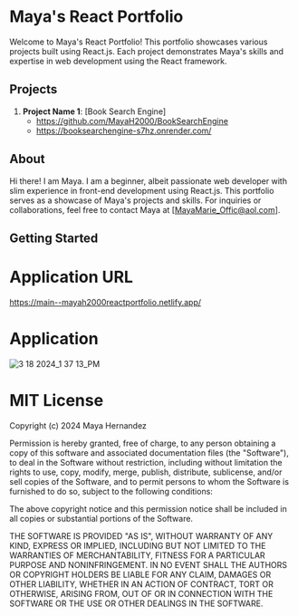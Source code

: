 # Maya's React Portfolio

Welcome to Maya's React Portfolio! This portfolio showcases various projects built using React.js. Each project demonstrates Maya's skills and expertise in web development using the React framework.

## Projects

1. **Project Name 1**: [Book Search Engine]
   - https://github.com/MayaH2000/BookSearchEngine
   - https://booksearchengine-s7hz.onrender.com/
   

## About

Hi there! I am Maya. I am a beginner, albeit passionate web developer with slim experience in front-end development using React.js. This portfolio serves as a showcase of Maya's projects and skills. For inquiries or collaborations, feel free to contact Maya at [MayaMarie_Offic@aol.com].

## Getting Started

# Application URL
https://main--mayah2000reactportfolio.netlify.app/

# Application
![3 18 2024_1 37 13_PM](https://github.com/MayaH2000/ReactPortfolio/assets/101356128/8b6d22fb-4926-4ced-ac35-c3a850e14c54)

# MIT License

Copyright (c) 2024 Maya Hernandez

Permission is hereby granted, free of charge, to any person obtaining a copy
of this software and associated documentation files (the "Software"), to deal
in the Software without restriction, including without limitation the rights
to use, copy, modify, merge, publish, distribute, sublicense, and/or sell
copies of the Software, and to permit persons to whom the Software is
furnished to do so, subject to the following conditions:

The above copyright notice and this permission notice shall be included in all
copies or substantial portions of the Software.

THE SOFTWARE IS PROVIDED "AS IS", WITHOUT WARRANTY OF ANY KIND, EXPRESS OR
IMPLIED, INCLUDING BUT NOT LIMITED TO THE WARRANTIES OF MERCHANTABILITY,
FITNESS FOR A PARTICULAR PURPOSE AND NONINFRINGEMENT. IN NO EVENT SHALL THE
AUTHORS OR COPYRIGHT HOLDERS BE LIABLE FOR ANY CLAIM, DAMAGES OR OTHER
LIABILITY, WHETHER IN AN ACTION OF CONTRACT, TORT OR OTHERWISE, ARISING FROM,
OUT OF OR IN CONNECTION WITH THE SOFTWARE OR THE USE OR OTHER DEALINGS IN THE
SOFTWARE.
